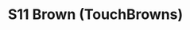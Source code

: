 ---
title: S11 Brown (TouchBrowns)
permalink: "/teams/s11-brown"
members:
- Patrick Kozak - Captain
- Andy Pratt - QB
- Evan B.
- Tony Britford
- Mike D'Ignazio
- Sam Hewitt
- Michael Moerschbaecher
- Jorge Morales
- Jens Piferoen
- Austin Plier
- Mecha Santos
- Kyle Veldman
- Jason Weinberg
teamid: 938
name: S11 Brown
color: TouchBrowns
division: ''
---